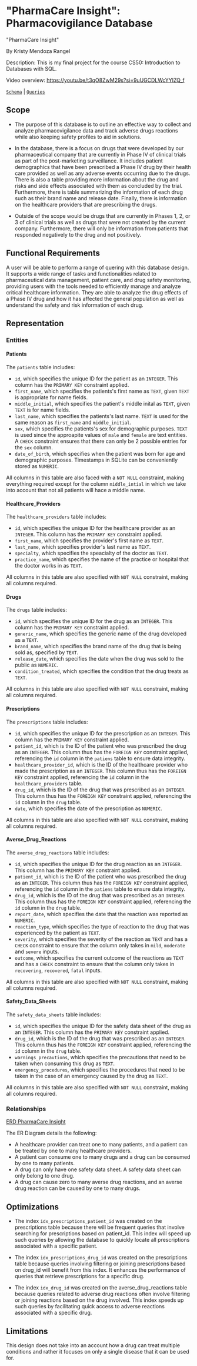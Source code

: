 # "PharmaCare Insight": Pharmacovigilance Database

"PharmaCare Insight"

By Kristy Mendoza Rangel

Description: This is my final project for the course CS50: Introduction to Databases with SQL. 

Video overview: <https://youtu.be/t3qO8ZwM29s?si=9uUGCDLWcYYIZQ_f>

[`Schema`](PharmaCare-Insight-schema.md) | [`Queries`](PharmaCare-Insight-queries.md)

## Scope

* The purpose of this database is to outline an effective way to collect and analyze pharmacovigilance data and track adverse drugs reactions while also keeping safety profiles to aid in solutions.

* In the database, there is a focus on drugs that were developed by our pharmaceutical company that are currently in Phase IV of clinical trials as part of the post-marketing surveillance. It includes patient demographics that have been prescribed a Phase IV drug by their health care provided as well as any adverse events occurring due to the drugs. There is also a table providing more information about the drug and risks and side effects associated with them as concluded by the trial. Furthermore, there is table summarizing the information of each drug such as their brand name and release date. Finally, there is information on the healthcare providers that are prescribing the drugs.

* Outside of the scope would be drugs that are currently in Phases 1, 2, or 3 of clinical trials as well as drugs that were not created by the current company. Furthermore, there will only be information from patients that responded negatively to the drug and not positively.

## Functional Requirements

A user will be able to perform a range of quering with this database design. It supports a wide range of tasks and functionalities related to pharmaceutical data management, patient care, and drug safety monitoring, providing users with the tools needed to efficiently manage and analyze critical healthcare information. They are able to analyze the drug effects of a Phase IV drug and how it has affected the general population as well as understand the safety and risk information of each drug.

## Representation

### Entities

#### Patients

The `patients` table includes:

* `id`, which specifies the unique ID for the patient as an `INTEGER`. This column has the `PRIMARY KEY` constraint applied.
* `first_name`, which specifies the patients's first name as `TEXT`, given `TEXT` is appropriate for name fields.
* `middle_initial`, which specifies the patient's middle inital as `TEXT`, given `TEXT` is for name fields.
* `last_name`, which specifies the patients's last name. `TEXT` is used for the same reason as `first_name` and `middle_initial`.
* `sex`, which specifies the patients's sex for demographic purposes. `TEXT` is used since the approapite values of `male` and `female` are text entities. A `CHECK` constraint ensures that there can only be 2 possible entries for the `sex` column.
* `date_of_birth`, which specifies when the patient was born for age and demographic purposes. Timestamps in SQLite can be conveniently stored as `NUMERIC`.

All columns in this table are also faced with a `NOT NULL` constraint, making everything required except for the column `middle_intial` in which we take into account that not all patients will hace a middle name.

#### Healthcare_Providers

The `healthcare_providers` table includes:

* `id`, which specifies the unique ID for the healthcare provider as an `INTEGER`. This column has the `PRIMARY KEY` constraint applied.
* `first_name`, which specifies the provider's first name as `TEXT`.
* `last_name`, which specifies provider's last name as `TEXT`.
* `specialty`, which specifies the speacialty of the doctor as `TEXT`.
* `practice_name`, which specifies the name of the practice or hospital that the doctor works in as `TEXT`.

All columns in this table are also specified with `NOT NULL` constraint, making all columns required.

#### Drugs

The `drugs` table includes:

* `id`, which specifies the unique ID for the drug as an `INTEGER`. This column has the `PRIMARY KEY` constraint applied.
* `generic_name`, which specifies the generic name of the drug developed as a `TEXT`.
* `brand_name`, which specifies the brand name of the drug that is being sold as, specified by `TEXT`.
* `release_date`, which specifies the date when the drug was sold to the public as `NUMERIC`.
* `condition_treated`, which specifies the condition that the drug treats as `TEXT`.

All columns in this table are also specified with `NOT NULL` constraint, making all columns required.

#### Prescriptions

The `prescriptions` table includes:

* `id`, which specifies the unique ID for the prescription as an `INTEGER`. This column has the `PRIMARY KEY` constraint applied.
* `patient_id`, which is the ID of the patient who was prescribed the drug as an `INTEGER`. This column thus has the `FOREIGN KEY` constraint applied, referencing the `id` column in the `patiens` table to ensure data integrity.
* `healthcare_provider_id`, which is the ID of the healthcare provider who made the prescription as an `INTEGER`. This column thus has the `FOREIGN KEY` constraint applied, referencing the `id` column in the `healthcare_providers` table.
* `drug_id`, which is the ID of the drug that was prescribed as an `INTEGER`. This column thus has the `FOREIGN KEY` constraint applied, referencing the `id` column in the `drug` table.
* `date`, which specifies the date of the prescription as `NUMERIC`.

All columns in this table are also specified with `NOT NULL` constraint, making all columns required.

#### Averse_Drug_Reactions

The `averse_drug_reactions` table includes:

* `id`, which specifies the unique ID for the drug reaction as an `INTEGER`. This column has the `PRIMARY KEY` constraint applied.
* `patient_id`, which is the ID of the patient who was prescribed the drug as an `INTEGER`. This column thus has the `FOREIGN KEY` constraint applied, referencing the `id` column in the `patiens` table to ensure data integrity.
* `drug_id`, which is the ID of the drug that was prescribed as an `INTEGER`. This column thus has the `FOREIGN KEY` constraint applied, referencing the `id` column in the `drug` table.
* `report_date`, which specifies the date that the reaction was reported as `NUMERIC`.
* `reaction_type`, which specifies the type of reaction to the drug that was experienced by the patient as `TEXT`.
* `severity`, which specifies the severity of the reaction as `TEXT` and has a `CHECK` constraint to ensure that the column only takes in `mild`, `moderate` and `severe` inputs.
* `outcome`, which specifies the current outcome of the reactions as `TEXT` and has a `CHECK` constraint to ensure that the column only takes in `recovering`, `recovered`, `fatal` inputs.

All columns in this table are also specified with `NOT NULL` constraint, making all columns required.

#### Safety_Data_Sheets

The `safety_data_sheets` table includes:

* `id`, which specifies the unique ID for the safety data sheet of the drug as an `INTEGER`. This column has the `PRIMARY KEY` constraint applied.
* `drug_id`, which is the ID of the drug that was prescribed as an `INTEGER`. This column thus has the `FOREIGN KEY` constraint applied, referencing the `id` column in the `drug` table.
* `warnings_precautions`, which specifies the precautions that need to be taken when consuming this drug as `TEXT`.
* `emergency_procedures`, which specifies the procedures that need to be taken in the case of an emergency caused by the drug as `TEXT`.

All columns in this table are also specified with `NOT NULL` constraint, making all columns required.

### Relationships
[ERD PharmaCare Insight](ERD_PharmaCare_Insight.png)

The ER Diagram details the following:

* A healthcare provider can treat one to many patients, and a patient can be treated by one to many healthcare providers.
* A patient can consume one to many drugs and a drug can be consumed by one to many patients.
* A drug can only have one safety data sheet. A safety data sheet can only belong to one drug.
* A drug can cause zero to many averse drug reactions, and an averse drug reaction can be caused by one to many drugs.

## Optimizations

* The index `idx_prescriptions_patient_id` was created on the prescriptions table because there will be frequent queries that involve searching for prescriptions based on patient_id. This index will speed up such queries by allowing the database to quickly locate all prescriptions associated with a specific patient.

* The index `idx_prescriptions_drug_id` was created on the prescriptions table because queries involving filtering or joining prescriptions based on drug_id will benefit from this index. It enhances the performance of queries that retrieve prescriptions for a specific drug.

* The index `idx_drug_id` was created on the averse_drug_reactions table because queries related to adverse drug reactions often involve filtering or joining reactions based on the drug involved. This index speeds up such queries by facilitating quick access to adverse reactions associated with a specific drug.


## Limitations

This design does not take into an account how a drug can treat multiple conditions and rather it focuses on only a single disease that it can be used for.

